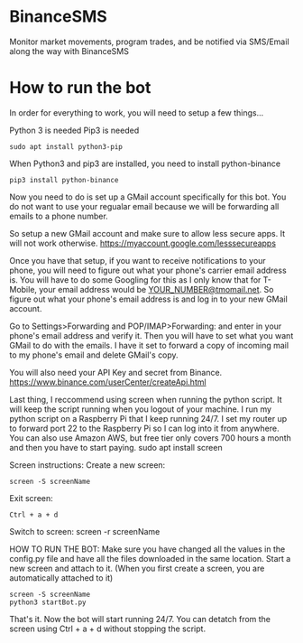 # BinanceSMS
Monitor market movements, program trades, and be notified via SMS/Email along the way with BinanceSMS
# How to run the bot
In order for everything to work, you will need to setup a few things...

Python 3 is needed
Pip3 is needed
```
sudo apt install python3-pip
```    
When Python3 and pip3 are installed, you need to install python-binance
```
pip3 install python-binance
``` 
Now you need to do is set up a GMail account specifically for this bot. You
do not want to use your regualar email because we will be forwarding all emails
to a phone number.

So setup a new GMail account and make sure to allow less secure apps. It will not
work otherwise.
    https://myaccount.google.com/lesssecureapps

Once you have that setup, if you want to receive notifications to your phone,
you will need to figure out what your phone's carrier email address is. You will
have to do some Googling for this as I only know that for T-Mobile, your email
address would be YOUR_NUMBER@tmomail.net. So figure out what your phone's email
address is and log in to your new GMail account.

Go to Settings>Forwarding and POP/IMAP>Forwarding:
and enter in your phone's email address and verify it. Then you will have to set
what you want GMail to do with the emails.
I have it set to forward a copy of incoming mail to my phone's email and 
delete GMail's copy.

You will also need your API Key and secret from Binance.
    https://www.binance.com/userCenter/createApi.html
    
Last thing, I reccommend using screen when running the python script. It will
keep the script running when you logout of your machine. I run my python script
on a Raspberry Pi that I keep running 24/7. I set my router up to forward port 22
to the Raspberry Pi so I can log into it from anywhere. You can also use Amazon
AWS, but free tier only covers 700 hours a month and then you have to start paying.
    sudo apt install screen

Screen instructions:
Create a new screen:
```
screen -S screenName
```
Exit screen: 
```
Ctrl + a + d
```
Switch to screen: screen -r screenName

HOW TO RUN THE BOT:
Make sure you have changed all the values in the config.py file and have all the
files downloaded in the same location.
Start a new screen and attach to it.
(When you first create a screen, you are automatically attached to it)
```
screen -S screenName
python3 startBot.py
```
That's it. Now the bot will start running 24/7. You can detatch from the screen
using Ctrl + a + d without stopping the script.   
